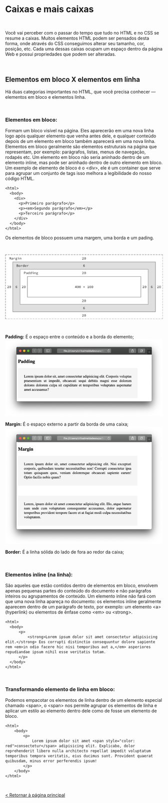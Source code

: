  # Caixas e mais caixas
   
  
&nbsp;
  
  
Você vai perceber com o passar do tempo que tudo no HTML e no CSS se resume a caixas. Muitos elementos HTML podem ser pensados desta forma, onde através do CSS conseguimos alterar seu tamanho, cor, posição, etc.
Cada uma dessas caixas ocupam um espaço dentro da página Web e possui propriedades que podem ser alteradas.

  
  
&nbsp;
  
  

## Elementos em bloco X elementos em linha
  
  
Há duas categorias importantes no HTML, que você precisa conhecer — elementos em bloco e elementos linha.

  
  
&nbsp;
  
  
### Elementos em bloco:
Formam um bloco visível na página. Eles aparecerão em uma nova linha logo após qualquer elemento que venha antes dele, e qualquer conteúdo depois de um elemento em bloco também aparecerá em uma nova linha. Elementos em bloco geralmente são elementos estruturais na página que representam, por exemplo: parágrafos, listas, menus de navegação, rodapés etc. Um elemento em bloco não seria aninhado dentro de um elemento inline, mas pode ser aninhado dentro de outro elemento em bloco.
Um exemplo de elemento de bloco é o \<div\>, ele é um container que serve para agrupar um conjunto de tags isso melhora a legibilidade do nosso código HTML.

```
<html>
  <body>
    <div>
      <p>Primeiro parágrafo</p>
      <p><em>Segundo parágrafo</em></p>
      <p>Terceiro parágrafo</p>
    </div>
  </body>
</html>
```
  
Os elementos de bloco possuem uma margem, uma borda e um pading.
  
  
&nbsp;
  
  
![Box Model](imagens/bloco.png)
  
  
&nbsp;
  
  
**Padding:** É o espaço entre o conteúdo e a borda do elemento;
![Padding](imagens/padding.png)
  
  
  
**Margin:** É o espaço externo a partir da borda de uma caixa;
![Margin](imagens/margin.png)
  
  
**Border:** É a linha sólida do lado de fora ao redor da caixa;
  
  
&nbsp;
  
  
### Elementos inline (na linha):
São aqueles que estão contidos dentro de elementos em bloco, envolvem apenas pequenas partes do conteúdo do documento e não parágrafos inteiros ou agrupamentos de conteúdo. Um elemento inline não fará com que uma nova linha apareça no documento: os elementos inline geralmente aparecem dentro de um parágrafo de texto, por exemplo: um elemento \<a\>  (hyperlink) ou elementos de ênfase como \<em\> ou \<strong\>.
  
```
<html>
  <body>
      <p>
          <strong>Lorem ipsum dolor sit amet consectetur adipisicing elit.</strong> Eos corrupti distinctio consequuntur dolore sapiente rem <em>in odio facere hic nisi temporibus aut a,</em> asperiores repudiandae ipsum nihil esse veritatis totam.
      </p>
  </body>
</html>
```
  
  
&nbsp;
  
  
### Transformando elemento de linha em bloco:
Podemos empacotar os elementos de linha dentro de um elemento especial chamado \<span\>, o \<span\> nos permite agrupar os elementos de linha e aplicar um estilo ao elemento dentro dele como de fosse um elemento de bloco.
  
```
<html>
    <body>
        <p>
            Lorem ipsum dolor sit amet <span style="color: red">consectetur</span> adipisicing elit. Explicabo, dolor reprehenderit libero nulla architecto repellat impedit voluptatum temporibus tempora veritatis, eius ducimus sunt. Provident quaerat quibusdam, minus error perferendis ipsum!
        </p>
    </body>
</html>
```
  
  
&nbsp;
  
  

[< Retornar à página principal](../README.md)
